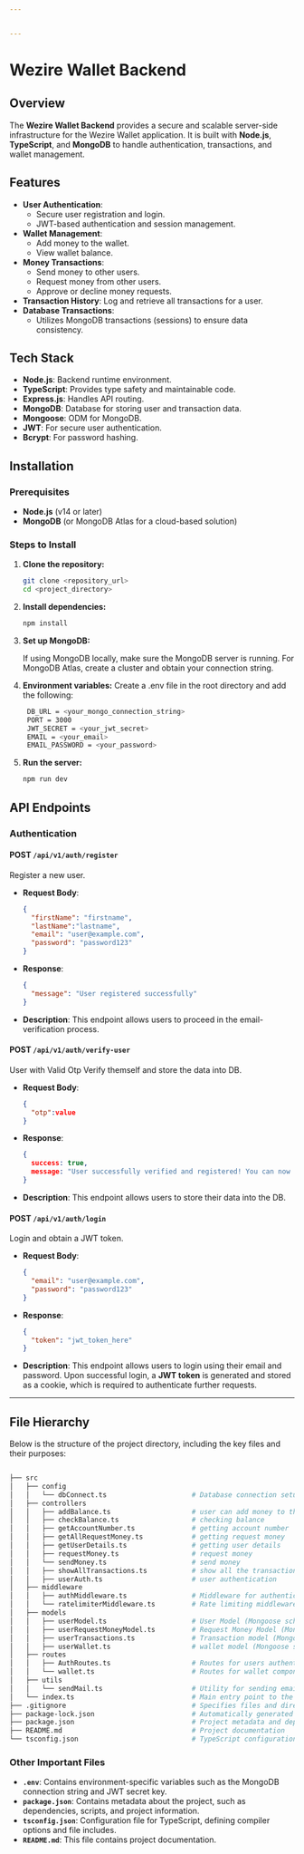 ```yaml
---


---
```

# Wezire Wallet Backend

## Overview

The **Wezire Wallet Backend** provides a secure and scalable server-side infrastructure for the Wezire Wallet application. It is built with **Node.js**, **TypeScript**, and **MongoDB** to handle authentication, transactions, and wallet management.

## Features

- **User Authentication**:
  - Secure user registration and login.
  - JWT-based authentication and session management.
- **Wallet Management**:
  - Add money to the wallet.
  - View wallet balance.
- **Money Transactions**:
  - Send money to other users.
  - Request money from other users.
  - Approve or decline money requests.
- **Transaction History**: Log and retrieve all transactions for a user.
- **Database Transactions**:
  - Utilizes MongoDB transactions (sessions) to ensure data consistency.

## Tech Stack

- **Node.js**: Backend runtime environment.
- **TypeScript**: Provides type safety and maintainable code.
- **Express.js**: Handles API routing.
- **MongoDB**: Database for storing user and transaction data.
- **Mongoose**: ODM for MongoDB.
- **JWT**: For secure user authentication.
- **Bcrypt**: For password hashing.

## Installation

### Prerequisites

- **Node.js** (v14 or later)
- **MongoDB** (or MongoDB Atlas for a cloud-based solution)

### Steps to Install

1. **Clone the repository:**

   ```bash
   git clone <repository_url>
   cd <project_directory>
   ```
2. **Install dependencies:**

   ```bash
   npm install
   ```
3. **Set up MongoDB:**

   If using MongoDB locally, make sure the MongoDB server is running.
   For MongoDB Atlas, create a cluster and obtain your connection string.
4. **Environment variables:**
   Create a .env file in the root directory and add the following:

   ```bash
    DB_URL = <your_mongo_connection_string>
    PORT = 3000
    JWT_SECRET = <your_jwt_secret>
    EMAIL = <your_email> 
    EMAIL_PASSWORD = <your_password>
   ```
5. **Run the server:**
   ```bash
   npm run dev
   ```

## API Endpoints

### **Authentication**

#### **POST** `/api/v1/auth/register`

Register a new user.

- **Request Body**:

  ```json
  {
    "firstName": "firstname",
    "lastName":"lastname",
    "email": "user@example.com",
    "password": "password123"
  }
  ```
- **Response**:

  ```json
  {
    "message": "User registered successfully"
  }
  ```
- **Description**: This endpoint allows users to proceed in the email-verification process.

#### **POST** `/api/v1/auth/verify-user`

User with Valid Otp Verify themself and store the data into DB.

- **Request Body**:

  ```json
  {
    "otp":value
  }
  ```
- **Response**:

  ```json
  {
    success: true,
    message: "User successfully verified and registered! You can now log in.",
  }
  ```
- **Description**: This endpoint allows users to store their data into the DB.

#### **POST** `/api/v1/auth/login`

Login and obtain a JWT token.

- **Request Body**:

  ```json
  {
    "email": "user@example.com",
    "password": "password123"
  }
  ```
- **Response**:

  ```json
  {
    "token": "jwt_token_here"
  }
  ```
- **Description**: This endpoint allows users to login using their email and password. Upon successful login, a **JWT token** is generated and stored as a cookie, which is required to authenticate further requests.

---

## File Hierarchy

Below is the structure of the project directory, including the key files and their purposes:
   ```bash

├── src 
│   ├── config
│   │   └── dbConnect.ts                     # Database connection setup
│   ├── controllers
│   │   ├── addBalance.ts                    # user can add money to their wallet
│   │   ├── checkBalance.ts                  # checking balance 
│   │   ├── getAccountNumber.ts              # getting account number
│   │   ├── getAllRequestMoney.ts            # getting request money
│   │   ├── getUserDetails.ts                # getting user details
│   │   ├── requestMoney.ts                  # request money 
│   │   └── sendMoney.ts                     # send money
│   │   ├── showAllTransactions.ts           # show all the transactions
│   │   ├── userAuth.ts                      # user authentication    
│   ├── middleware
│   │   ├── authMiddleware.ts                # Middleware for authentication
│   │   └── ratelimiterMiddleware.ts         # Rate limiting middleware
│   ├── models
│   │   ├── userModel.ts                     # User Model (Mongoose schema)
│   │   ├── userRequestMoneyModel.ts         # Request Money Model (Mongoose schema)
│   │   ├── userTransactions.ts              # Transaction model (Mongoose schema)
│   │   ├── userWallet.ts                    # wallet model (Mongoose schema)
│   ├── routes
│   │   ├── AuthRoutes.ts                    # Routes for users authentication
│   │   └── wallet.ts                        # Routes for wallet components
│   ├── utils
│   │   └── sendMail.ts                      # Utility for sending emails
│   └── index.ts                             # Main entry point to the app
├── .gitignore                               # Specifies files and directories to be ignored by Git
├── package-lock.json                        # Automatically generated file that locks down dependencies
├── package.json                             # Project metadata and dependencies
├── README.md                                # Project documentation
└── tsconfig.json                            # TypeScript configuration file
```


### Other Important Files

- **`.env`**: Contains environment-specific variables such as the MongoDB connection string and JWT secret key.
- **`package.json`**: Contains metadata about the project, such as dependencies, scripts, and project information.
- **`tsconfig.json`**: Configuration file for TypeScript, defining compiler options and file includes.
- **`README.md`**: This file contains project documentation.
